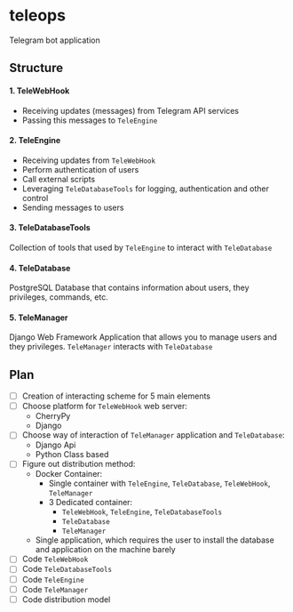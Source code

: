 # teleops

Telegram bot application

## Structure

#### 1. TeleWebHook
 - Receiving updates (messages) from Telegram API services
 - Passing this messages to `TeleEngine`
  
#### 2. TeleEngine
 - Receiving updates from `TeleWebHook`
 - Perform authentication of users
 - Call external scripts
 - Leveraging `TeleDatabaseTools` for logging, authentication and other control
 - Sending messages to users
 
#### 3. TeleDatabaseTools
Collection of tools that used by `TeleEngine` to interact with `TeleDatabase`

#### 4. TeleDatabase
PostgreSQL Database that contains information about users, they privileges, commands, etc.

#### 5. TeleManager
Django Web Framework Application that allows you to manage users and they privileges.
`TeleManager` interacts with `TeleDatabase`

## Plan

- [ ] Creation of interacting scheme for 5 main elements
- [ ] Choose platform for `TeleWebHook` web server:
  - CherryPy
  - Django
- [ ] Choose way of interaction of `TeleManager` application and `TeleDatabase`:
  - Django Api
  - Python Class based 
- [ ] Figure out distribution method:
  - Docker Container:
    - Single container with `TeleEngine`, `TeleDatabase`, `TeleWebHook`, `TeleManager`
    - 3 Dedicated container:
      - `TeleWebHook`, `TeleEngine`, `TeleDatabaseTools`
      - `TeleDatabase`
      - `TeleManager`
  - Single application, which requires the user to install the database and application on the machine barely
- [ ] Code `TeleWebHook`
- [ ] Code `TeleDatabaseTools`
- [ ] Code `TeleEngine`
- [ ] Code `TeleManager`
- [ ] Code distribution model